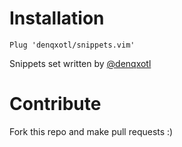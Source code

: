 # Installation
```vim
Plug 'denqxotl/snippets.vim'
```

Snippets set written by [@denqxotl](http://github.com/denqxotl)

# Contribute
Fork this repo and make pull requests :)
